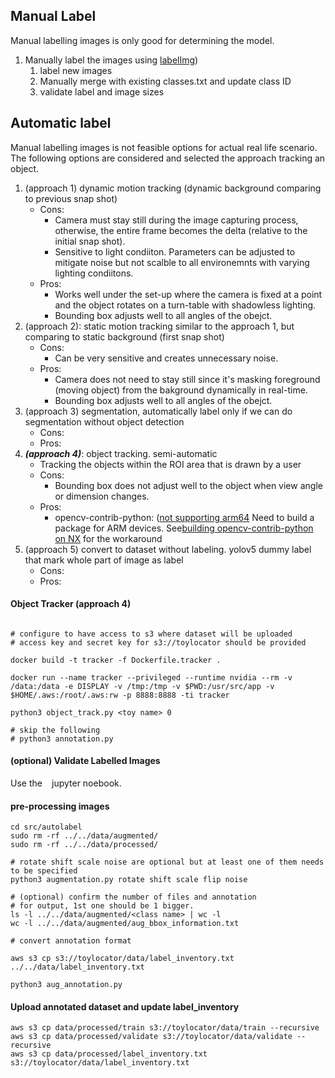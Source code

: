 ## Manual Label
Manual labelling images is only good for determining the model.  
1. Manually label the images using [labelImg](https://github.com/tzutalin/labelImg))
	1. label new images 
	2. Manually merge with existing classes.txt and update class ID
	3. validate label and image sizes

## Automatic label
Manual labelling images is not feasible options for actual real life scenario. 
The following options are considered and selected the approach tracking an object. 

1. (approach 1) dynamic motion tracking (dynamic background comparing to previous snap shot)
	- Cons: 
		- Camera must stay still during the image capturing process, otherwise, the entire frame becomes the delta (relative to the initial snap shot).
		- Sensitive to light condiiton. Parameters can be adjusted to mitigate noise but not scalble to all environemnts with varying lighting condiitons. 
	- Pros: 
		- Works well under the set-up where the camera is fixed at a point and the object rotates on a turn-table with shadowless lighting. 
		- Bounding box adjusts well to all angles of the obejct. 
2. (approach 2): static motion tracking similar to the approach 1, but comparing to static background (first snap shot)
	- Cons: 
		- Can be very sensitive and creates unnecessary noise. 
	- Pros: 
		- Camera does not need to stay still since it's masking foreground (moving object) from the bakground dynamically in real-time. 
		- Bounding box adjusts well to all angles of the obejct. 
3. (approach 3) segmentation, automatically label only if we can do segmentation without object detection   
	- Cons:
	- Pros: 
5. ***(approach 4)***: object tracking. semi-automatic 
	- Tracking the objects within the ROI area that is drawn by a user
	- Cons:
		- Bounding box does not adjust well to the object when view angle or dimension changes. 
	- Pros:  
		- opencv-contrib-python: ([not supporting arm64](https://forums.developer.nvidia.com/t/how-to-install-opencv-contrib-python-on-xavier/76549) Need to build a package for ARM devices. See[building opencv-contrib-python on NX](build_opencv-contrib-python) for the workaround
1. (approach 5) convert to dataset without labeling. yolov5 dummy label that mark whole part of image as label
	- Cons:
	- Pros:  

#### Object Tracker (approach 4)
```

# configure to have access to s3 where dataset will be uploaded
# access key and secret key for s3://toylocator should be provided

docker build -t tracker -f Dockerfile.tracker .

docker run --name tracker --privileged --runtime nvidia --rm -v /data:/data -e DISPLAY -v /tmp:/tmp -v $PWD:/usr/src/app -v $HOME/.aws:/root/.aws:rw -p 8888:8888 -ti tracker 

python3 object_track.py <toy name> 0 

# skip the following 
# python3 annotation.py

```

#### (optional) Validate Labelled Images 
Use the ` ` jupyter noebook. 

#### pre-processing images
```
cd src/autolabel 
sudo rm -rf ../../data/augmented/
sudo rm -rf ../../data/processed/
 
# rotate shift scale noise are optional but at least one of them needs to be specified 
python3 augmentation.py rotate shift scale flip noise 

# (optional) confirm the number of files and annotation 
# for output, 1st one should be 1 bigger. 
ls -l ../../data/augmented/<class name> | wc -l
wc -l ../../data/augmented/aug_bbox_information.txt

# convert annotation format

aws s3 cp s3://toylocator/data/label_inventory.txt ../../data/label_inventory.txt

python3 aug_annotation.py 

```

#### Upload annotated dataset and update label_inventory

```
aws s3 cp data/processed/train s3://toylocator/data/train --recursive
aws s3 cp data/processed/validate s3://toylocator/data/validate --recursive
aws s3 cp data/processed/label_inventory.txt s3://toylocator/data/label_inventory.txt
```

